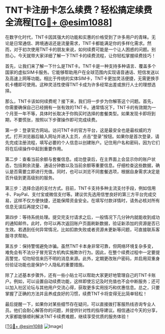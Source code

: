 # TNT卡注册卡怎么续费？轻松搞定续费全流程[[TG💪+ @esim1088](https://t.me/s/esim1088)]

在数字化时代，TNT卡因其强大的功能和实惠的价格受到了许多用户的青睐。无论是日常通信、跨境通话还是流量需求，TNT卡都能满足你的多样化需求。然而，对于初次使用TNT卡的朋友来说，如何续费可能是一个让人困惑的问题。别担心，今天就带大家详细了解一下TNT卡的续费流程，让你轻松掌握续费技巧！

首先，让我们来了解一下什么是TNT卡。TNT卡是一种支持多种语言、覆盖多个国家的虚拟SIM卡服务。它能够帮助用户在全球范围内实现语音通话、短信发送以及高速上网等功能。相比于传统的实体SIM卡，TNT卡更加灵活便捷，无需更换手机卡槽即可使用。这种灵活性使得TNT卡成为许多经常出差或旅行人士的理想选择。

那么，TNT卡该如何续费呢？接下来，我们将一步步为你解答这个问题。首先，你需要确保自己已经拥有一张有效的TNT卡。通常情况下，TNT卡的有效期为一个月至一年不等，具体时长取决于你购买时选择的套餐类型。如果发现卡即将到期，不要慌张，按照以下步骤操作即可完成续费。

第一步：登录官方网站。访问TNT卡的官方平台，这是最安全也是最权威的方式。打开浏览器后输入网址并进入主页，点击“登录”按钮。如果你是首次登录，请先完成注册流程，填写必要的个人信息以创建账户。记住用户名和密码，因为它们将在后续操作中起到重要作用。

第二步：查看当前余额与套餐信息。成功登录后，在主界面上会显示你的账户状态，包括剩余流量、通话分钟数以及当前余额等重要信息。仔细检查这些数据，确认是否需要立即进行充值。同时，也可以浏览不同套餐选项，根据自身需求决定是否升级到更高级别的服务。

第三步：选择合适的支付方式。目前，TNT卡支持多种主流支付手段，例如信用卡、PayPal、支付宝或微信支付等。建议优先选用信誉良好的第三方平台完成交易，这样不仅方便快捷，还能保障资金安全。在填写付款详情时，请务必核对所有信息无误后再提交订单。

第四步：等待系统处理。提交完支付请求之后，一般情况下几分钟内就能收到成功的通知邮件。此时，你可以再次返回账户页面刷新数据，验证新添加的资源是否已生效。若遇到任何异常情况，比如扣款失败或者资源未更新等问题，可直接联系客服寻求帮助。

第五步：保持警惕避免诈骗。虽然TNT卡本身非常可靠，但网络环境复杂多变，难免会有不法分子冒充官方机构实施欺诈行为。因此，在整个续费过程中一定要提高警觉，切勿轻信来历不明的消息来源。此外，定期更改账户密码，并启用双重身份验证功能也是保护个人隐私的重要措施。

除了上述基本步骤外，还有一些小贴士可以帮助大家更好地管理自己的TNT卡账户。例如，可以设置自动续费功能，这样即使忘记及时充值也不会中断服务；还可以加入社区论坛与其他用户交流心得，获取更多实用技巧和优惠信息。总之，只要掌握了正确的方法并且养成良好的习惯，续费TNT卡将变得无比简单轻松！

最后提醒一下，如果你对某些细节存在疑问，可以直接拨打客服热线咨询专业人员。他们会耐心解答你的问题，并提供针对性的指导建议。相信通过今天的分享，大家都能够顺利解决TNT卡续费难题，继续享受优质的服务体验！

[[TG💪+ @esim1088](https://t.me/s/esim1088) ![Image](https://i.postimg.cc/4NQfJmqS/Snipaste-2025-05-13-00-14-12.png)]